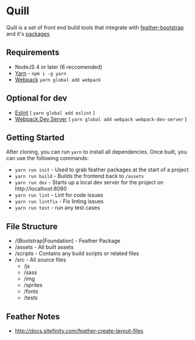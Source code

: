 # Quill

Quill is a set of front end build tools that integrate with [feather-bootstrap](https://github.com/Sitefinity/feather) and it's [packages](https://github.com/Sitefinity/feather-packages)

## Requirements

- NodeJS 4 or later (6 reccomended)
- [Yarn](https://yarnpkg.com) - `npm i -g yarn`
- [Webpack](https://webpack.github.io/) `yarn global add webpack`

## Optional for dev

- [Eslint](http://eslint.org/) ( `yarn global add eslint` )
- [Webpack Dev Server](https://webpack.github.io/docs/webpack-dev-server.html) ( `yarn global add webpack webpack-dev-server` )

## Getting Started

After cloning, you can run `yarn` to install all dependencies. Once built, you can use the following commands:

- `yarn run init` - Used to grab feather packages at the start of a project
- `yarn run build` - Builds the frontend back to `/assets`
- `yarn run dev`  - Starts up a local dev server for the project on http://localhost:8080
- `yarn run lint` - Lint for code issues
- `yarn run lintfix` - Fix linting issues
- `yarn run test` - run any test cases

## File Structure

- /(Bootstrap|Foundation) - Feather Package
- /assets - All built assets
- /scripts - Contains any build scripts or related files
- /src - All source files
  - /js
  - /sass
  - /img
  - /sprites
  - /fonts
  - /tests

## Feather Notes

- http://docs.sitefinity.com/feather-create-layout-files